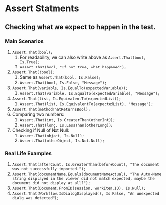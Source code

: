 # Assert Statments
## Checking what we expect to happen in the test.

### Main Scenarios 
1. `Assert.That(bool);`
    1. For readability, we can also write above as `Assert.That(bool, Is.True);`
    1. `Assert.That(bool, "If not true, what happened");`
2. `Assert.That(!bool);`
    1. Same as `Assert.That(bool, Is.False);`
    1. `Assert.That(bool, Is.False, "Message");`
3. `Assert.That(variable, Is.EqualTo(expectedVariable));`
    1. `Assert.That(variable, Is.EqualTo(expectedVariable), "Message");`
4. `Assert.That(list, Is.EquivalentTo(expectedList));`
    1. `Assert.That(list, Is.EquivalentTo(expectedList), "Message");`
5. `Assert.That(methodThatReturnsBool);`
6. Comparing two numbers:
    1. `Assert.That(int, Is.GreaterThan(otherInt));`
    1. `Assert.That(long, Is.LessThan(otherLong));`
7. Checking if Null of Not Null:
    1. `Assert.That(object, Is.Null);`
    1. `Assert.That(otherObject, Is.Not.Null);`

### Real Life Examples
1. `Assert.That(afterCount, Is.GreaterThan(beforeCount), "The document was not successfully imported.");`
2. `Assert.That(documentName.Equals(documentNameActual), "The Auto-Name string displayed in the viewer did not match expected, maybe the document did not display at all?");`
3. `Assert.That(Document.FromID(session, workItem.ID), Is.Null);`
4. `Assert.That(Workflow.IsDialogDisplayed(), Is.False, "An unexpected dialg was detected");`



